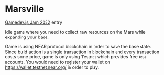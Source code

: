 # Marsville

[Gamedev.js Jam 2022](https://itch.io/jam/gamedevjs-2022) entry

Idle game where you need to collect raw resources on the Mars while expanding your base.

Game is using NEAR protocol blockchain in order to save the base state. Since build action is a single transaction in blockchain and every transaction costs some price, game is only using Testnet which provides free test accounts. You would need to register your wallet on https://wallet.testnet.near.org/ in order to play.